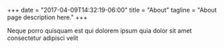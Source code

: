 +++
date = "2017-04-09T14:32:19-06:00"
title = "About"
tagline = "About page description here."
+++

Neque porro quisquam est qui dolorem
ipsum quia dolor sit amet consectetur
adipisci velit